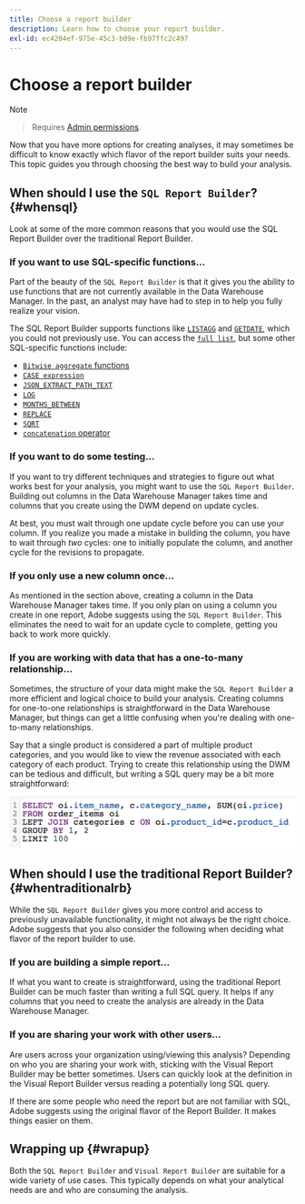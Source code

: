 ```yaml
---
title: Choose a report builder
description: Learn how to choose your report builder.
exl-id: ec4204ef-975e-45c3-b09e-fb97ffc2c497
---
```

# Choose a report builder

>[!NOTE]
>>Requires [Admin permissions](../../administrator/user-management/user-management.md).

Now that you have more options for creating analyses, it may sometimes be difficult to know exactly which flavor of the report builder suits your needs. This topic guides you through choosing the best way to build your analysis.

## When should I use the `SQL Report Builder`? {#whensql}

Look at some of the more common reasons that you would use the SQL Report Builder over the traditional Report Builder.

### If you want to use SQL-specific functions…

Part of the beauty of the `SQL Report Builder` is that it gives you the ability to use functions that are not currently available in the Data Warehouse Manager. In the past, an analyst may have had to step in to help you fully realize your vision.

The SQL Report Builder supports functions like [`LISTAGG`](https://docs.aws.amazon.com/redshift/latest/dg/r_LISTAGG.html) and [`GETDATE`](https://docs.aws.amazon.com/redshift/latest/dg/r_GETDATE.html), which you could not previously use. You can access the [`full list`](https://docs.aws.amazon.com/redshift/latest/dg/c_SQL_functions.html), but some other SQL-specific functions include:

* [`Bitwise aggregate` functions](https://docs.aws.amazon.com/redshift/latest/dg/c_bitwise_aggregate_functions.html)
* [`CASE expression`](https://docs.aws.amazon.com/redshift/latest/dg/r_CASE_function.html)
* [`JSON_EXTRACT_PATH_TEXT`](https://docs.aws.amazon.com/redshift/latest/dg/JSON_EXTRACT_PATH_TEXT.html)
* [`LOG`](https://docs.aws.amazon.com/redshift/latest/dg/r_LOG.html)
* [`MONTHS_BETWEEN`](https://docs.aws.amazon.com/redshift/latest/dg/r_MONTHS_BETWEEN_function.html)
* [`REPLACE`](https://docs.aws.amazon.com/redshift/latest/dg/r_REPLACE.html)
* [`SQRT`](https://docs.aws.amazon.com/redshift/latest/dg/r_SQRT.html)
* [`concatenation` operator](https://docs.aws.amazon.com/redshift/latest/dg/r_concat_op.html)

### If you want to do some testing…

If you want to try different techniques and strategies to figure out what works best for your analysis, you might want to use the `SQL Report Builder`. Building out columns in the Data Warehouse Manager takes time and columns that you create using the DWM depend on update cycles.

At best, you must wait through one update cycle before you can use your column. If you realize you made a mistake in building the column, you have to wait through *two* cycles: one to initially populate the column, and another cycle for the revisions to propagate.

### If you only use a new column once…

As mentioned in the section above, creating a column in the Data Warehouse Manager takes time. If you only plan on using a column you create in one report, Adobe suggests using the `SQL Report Builder`. This eliminates the need to wait for an update cycle to complete, getting you back to work more quickly.

### If you are working with data that has a one-to-many relationship…

Sometimes, the structure of your data might make the `SQL Report Builder` a more efficient and logical choice to build your analysis. Creating columns for one-to-one relationships is straightforward in the Data Warehouse Manager, but things can get a little confusing when you're dealing with one-to-many relationships.

Say that a single product is considered a part of multiple product categories, and you would like to view the revenue associated with each category of each product. Trying to create this relationship using the DWM can be tedious and difficult, but writing a SQL query may be a bit more straightforward:

![](../../assets/When_should_I_use_the_RB_2.png)

## When should I use the traditional Report Builder? {#whentraditionalrb}

While the `SQL Report Builder` gives you more control and access to previously unavailable functionality, it might not always be the right choice. Adobe suggests that you also consider the following when deciding what flavor of the report builder to use.

### If you are building a simple report…

If what you want to create is straightforward, using the traditional Report Builder can be much faster than writing a full SQL query. It helps if any columns that you need to create the analysis are already in the Data Warehouse Manager.

### If you are sharing your work with other users…

Are users across your organization using/viewing this analysis? Depending on who you are sharing your work with, sticking with the Visual Report Builder may be better sometimes. Users can quickly look at the definition in the Visual Report Builder versus reading a potentially long SQL query.

If there are some people who need the report but are not familiar with SQL, Adobe suggests using the original flavor of the Report Builder. It makes things easier on them.

## Wrapping up {#wrapup}

Both the `SQL Report Builder` and `Visual Report Builder` are suitable for a wide variety of use cases. This typically depends on what your analytical needs are and who are consuming the analysis.
